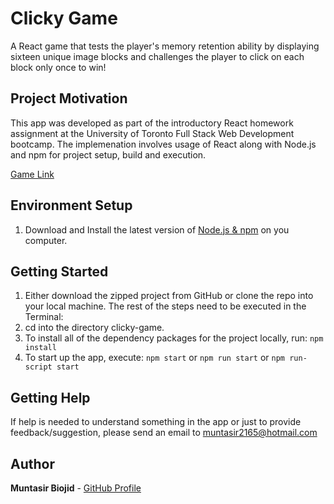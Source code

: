 # Clicky Game
A React game that tests the player's memory retention ability by displaying sixteen unique image blocks and challenges the player to click on each block only once to win!

## Project Motivation

This app was developed as part of the introductory React homework assignment at the University of Toronto Full Stack Web Development bootcamp. The implemenation involves usage of React along with Node.js and npm for project setup, build and execution.

[Game Link](https://muntasir2165.github.io/clicky-game/)

## Environment Setup
1) Download and Install the latest version of [Node.js & npm](https://nodejs.org/en/download/) on you computer.

## Getting Started

1) Either download the zipped project from GitHub or clone the repo into your local machine.
The rest of the steps need to be executed in the Terminal:
2) cd into the directory clicky-game.
3) To install all of the dependency packages for the project locally, run: `npm install`
4) To start up the app, execute: `npm start` or `npm run start` or `npm run-script start`

## Getting Help

If help is needed to understand something in the app or just to provide feedback/suggestion, please send an email to muntasir2165@hotmail.com

## Author

**Muntasir Biojid** - [GitHub Profile](https://github.com/muntasir2165)
